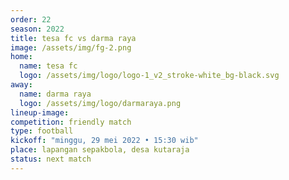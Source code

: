 ```yaml
---
order: 22
season: 2022
title: tesa fc vs darma raya
image: /assets/img/fg-2.png
home:
  name: tesa fc
  logo: /assets/img/logo/logo-1_v2_stroke-white_bg-black.svg
away:
  name: darma raya
  logo: /assets/img/logo/darmaraya.png
lineup-image:
competition: friendly match
type: football
kickoff: "minggu, 29 mei 2022 • 15:30 wib"
place: lapangan sepakbola, desa kutaraja
status: next match
---
```

